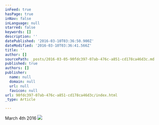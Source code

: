 ```yaml
---
inFeed: true
hasPage: true
inNav: false
inLanguage: null
starred: false
keywords: []
description: ''
datePublished: '2016-03-10T03:36:50.900Z'
dateModified: '2016-03-10T03:36:41.566Z'
title: ''
author: []
sourcePath: _posts/2016-03-05-90fdc397-07ab-476c-a851-cd178ca46d3c.md
published: true
authors: []
publisher:
  name: null
  domain: null
  url: null
  favicon: null
url: 90fdc397-07ab-476c-a851-cd178ca46d3c/index.html
_type: Article

---
```

March 4th 2016
![](https://s3-us-west-2.amazonaws.com/the-grid-img/p/bccb439d8cb1ce119490f20500f06bfccde3c58f.jpg)